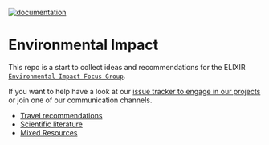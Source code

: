 [![documentation](https://img.shields.io/badge/documentation-online-blue)](https://usegalaxy-eu.github.io/environmental_impact/)

# Environmental Impact

This repo is a start to collect ideas and recommendations for the ELIXIR
[`Environmental Impact Focus Group`](https://elixir-europe.org/focus-groups/environmental-impact).

If you want to help have a look at our [issue tracker to engage in our projects
](https://github.com/usegalaxy-eu/environmental_impact/issues) or join one of our communication channels.


- [Travel recommendations](./travelling.md)
- [Scientific literature](./literature.md)
- [Mixed Resources](./resources.md)

